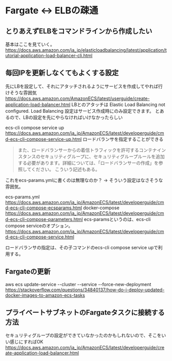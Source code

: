 # Fargate <-> ELBの疎通
## とりあえずELBをコマンドラインから作成したい

基本はここを見ていく。
https://docs.aws.amazon.com/ja_jp/elasticloadbalancing/latest/application/tutorial-application-load-balancer-cli.html

## 毎回IPを更新しなくてもよくする設定
先にLBを設定して、それにアタッチされるようにサービスを作成してやれば行けそうな雰囲気
https://docs.aws.amazon.com/AmazonECS/latest/userguide/create-application-load-balancer.html
LBとのアタッチは
Elastic Load Balancing not configured. Load Balancing 設定はサービス作成時にのみ設定できます。
とあるので、LBの設定を先にやらなければいけなかったらしい

ecs-cli compose service up
https://docs.aws.amazon.com/ja_jp/AmazonECS/latest/developerguide/cmd-ecs-cli-compose-service-up.html
ロードバランサを指定することができる

> また、ロードバランサーからの着信トラフィックを許可するコンテナインスタンスのセキュリティグループに、セキュリティグループルールを追加する必要があります。詳細については、「ロードバランサーの作成」を参照してください。
こういう記述もある。

これをecs-params.ymlに書くのは無理なのか？
-> そういう設定はなさそうな雰囲気。

ecs-params.yml
https://docs.aws.amazon.com/ja_jp/AmazonECS/latest/developerguide/cmd-ecs-cli-compose-ecsparams.html
docker-compose
https://docs.aws.amazon.com/ja_jp/AmazonECS/latest/developerguide/cmd-ecs-cli-compose-parameters.html
ecs-paramsというのは、ecs-cli compose serviceのオプション。
https://docs.aws.amazon.com/ja_jp/AmazonECS/latest/developerguide/cmd-ecs-cli-compose-service.html

ロードバランサの指定は、その子コマンドのecs-cli compose service upで利用する。

## Fargateの更新
aws ecs update-service --cluster <cluster name> --service <service name> --force-new-deployment
https://stackoverflow.com/questions/34840137/how-do-i-deploy-updated-docker-images-to-amazon-ecs-tasks

## プライベートサブネットのFargateタスクに接続する方法
セキュリティグループの設定ができていなかったのかもしれないので、そこをいい感じにすればOK
https://docs.aws.amazon.com/ja_jp/AmazonECS/latest/developerguide/create-application-load-balancer.html
